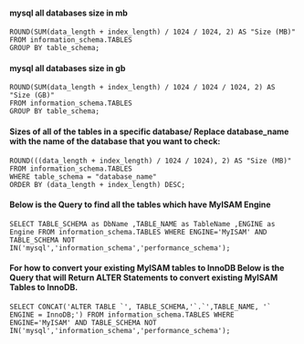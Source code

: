 #### mysql all databases size in mb 

``` SELECT table_schema AS "Database", 
ROUND(SUM(data_length + index_length) / 1024 / 1024, 2) AS "Size (MB)" 
FROM information_schema.TABLES 
GROUP BY table_schema; 
```

#### mysql all databases size in gb

```SELECT table_schema AS "Database", 
ROUND(SUM(data_length + index_length) / 1024 / 1024 / 1024, 2) AS "Size (GB)" 
FROM information_schema.TABLES 
GROUP BY table_schema;
```

#### Sizes of all of the tables in a specific database/  Replace database_name with the name of the database that you want to check:

```SELECT table_name AS "Table",
ROUND(((data_length + index_length) / 1024 / 1024), 2) AS "Size (MB)"
FROM information_schema.TABLES
WHERE table_schema = "database_name"
ORDER BY (data_length + index_length) DESC;
```

#### Below is the Query to find all the tables which have MyISAM Engine

```
SELECT TABLE_SCHEMA as DbName ,TABLE_NAME as TableName ,ENGINE as Engine FROM information_schema.TABLES WHERE ENGINE='MyISAM' AND TABLE_SCHEMA NOT IN('mysql','information_schema','performance_schema');
```

#### For how to convert your existing MyISAM tables to InnoDB Below is the Query that will Return ALTER Statements to convert existing MyISAM Tables to InnoDB.

```
SELECT CONCAT('ALTER TABLE `', TABLE_SCHEMA,'`.`',TABLE_NAME, '` ENGINE = InnoDB;') FROM information_schema.TABLES WHERE ENGINE='MyISAM' AND TABLE_SCHEMA NOT IN('mysql','information_schema','performance_schema');
```
